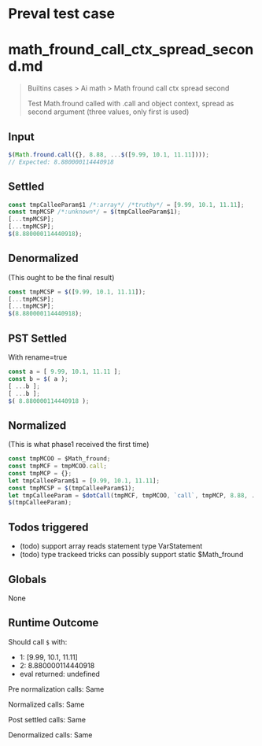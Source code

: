 # Preval test case

# math_fround_call_ctx_spread_second.md

> Builtins cases > Ai math > Math fround call ctx spread second
>
> Test Math.fround called with .call and object context, spread as second argument (three values, only first is used)

## Input

`````js filename=intro
$(Math.fround.call({}, 8.88, ...$([9.99, 10.1, 11.11])));
// Expected: 8.880000114440918
`````


## Settled


`````js filename=intro
const tmpCalleeParam$1 /*:array*/ /*truthy*/ = [9.99, 10.1, 11.11];
const tmpMCSP /*:unknown*/ = $(tmpCalleeParam$1);
[...tmpMCSP];
[...tmpMCSP];
$(8.880000114440918);
`````


## Denormalized
(This ought to be the final result)

`````js filename=intro
const tmpMCSP = $([9.99, 10.1, 11.11]);
[...tmpMCSP];
[...tmpMCSP];
$(8.880000114440918);
`````


## PST Settled
With rename=true

`````js filename=intro
const a = [ 9.99, 10.1, 11.11 ];
const b = $( a );
[ ...b ];
[ ...b ];
$( 8.880000114440918 );
`````


## Normalized
(This is what phase1 received the first time)

`````js filename=intro
const tmpMCOO = $Math_fround;
const tmpMCF = tmpMCOO.call;
const tmpMCP = {};
let tmpCalleeParam$1 = [9.99, 10.1, 11.11];
const tmpMCSP = $(tmpCalleeParam$1);
let tmpCalleeParam = $dotCall(tmpMCF, tmpMCOO, `call`, tmpMCP, 8.88, ...tmpMCSP);
$(tmpCalleeParam);
`````


## Todos triggered


- (todo) support array reads statement type VarStatement
- (todo) type trackeed tricks can possibly support static $Math_fround


## Globals


None


## Runtime Outcome


Should call `$` with:
 - 1: [9.99, 10.1, 11.11]
 - 2: 8.880000114440918
 - eval returned: undefined

Pre normalization calls: Same

Normalized calls: Same

Post settled calls: Same

Denormalized calls: Same
